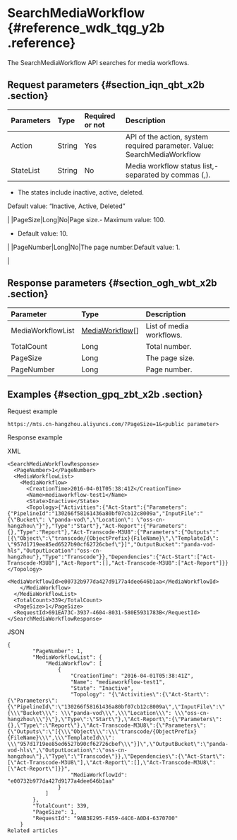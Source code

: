 # SearchMediaWorkflow {#reference_wdk_tqg_y2b .reference}

The SearchMediaWorkflow API searches for media workflows.

## Request parameters {#section_iqn_qbt_x2b .section}

|Parameters|Type|Required or not|Description|
|:---------|:---|:--------------|:----------|
|Action|String|Yes|API of the action, system required parameter. Value: SearchMediaWorkflow|
|StateList|String|No|Media workflow status list,-   separated by commas \(,\).
-   The states include inactive, active, deleted.

Default value: “Inactive, Active, Deleted”

|
|PageSize|Long|No|Page size.-   Maximum value: 100.
-   Default value: 10.

|
|PageNumber|Long|No|The page number.Default value: 1.

|

## Response parameters {#section_ogh_wbt_x2b .section}

|Parameter|Type|Description|
|:--------|:---|:----------|
|MediaWorkflowList|[MediaWorkflow](https://help.aliyun.com/document_detail/29251.html#MediaWorkflow)\[\]|List of media workflows.|
|TotalCount|Long|Total number.|
|PageSize|Long|The page size.|
|PageNumber|Long|Page number.|

## Examples {#section_gpq_zbt_x2b .section}

Request example

```
https://mts.cn-hangzhou.aliyuncs.com/?PageSize=1&<public parameter>
```

Response example

XML

```
<SearchMediaWorkflowResponse> 
  <PageNumber>1</PageNumber>  
  <MediaWorkflowList> 
    <MediaWorkflow> 
      <CreationTime>2016-04-01T05:38:41Z</CreationTime>  
      <Name>mediaworkflow-test1</Name>  
      <State>Inactive</State>  
      <Topology>{"Activities":{"Act-Start":{"Parameters":{"PipelineId":"130266f58161436a80bf07cb12c8009a","InputFile":"{\"Bucket\": \"panda-vod\",\"Location\": \"oss-cn-hangzhou\"}"},"Type":"Start"},"Act-Report":{"Parameters":{},"Type":"Report"},"Act-Transcode-M3U8":{"Parameters":{"Outputs":"[{\"Object\":\"transcode/{ObjectPrefix}{FileName}\",\"TemplateId\": \"957d1719ee85ed6527b90cf62726cbef\"}]","OutputBucket":"panda-vod-hls","OutputLocation":"oss-cn-hangzhou"},"Type":"Transcode"}},"Dependencies":{"Act-Start":["Act-Transcode-M3U8"],"Act-Report":[],"Act-Transcode-M3U8":["Act-Report"]}}</Topology>  
      <MediaWorkflowId>e00732b977da427d9177a4dee646b1aa</MediaWorkflowId> 
    </MediaWorkflow> 
  </MediaWorkflowList>  
  <TotalCount>339</TotalCount>  
  <PageSize>1</PageSize>  
  <RequestId>691EA73C-3937-4604-8031-580E5931783B</RequestId> 
</SearchMediaWorkflowResponse>
```

JSON

```
{
        "PageNumber": 1,
        "MediaWorkflowList": {
            "MediaWorkflow": [
                {
                    "CreationTime": "2016-04-01T05:38:41Z",
                    "Name": "mediaworkflow-test1",
                    "State": "Inactive",
                    "Topology": "{\"Activities\":{\"Act-Start\":{\"Parameters\":{\"PipelineId\":\"130266f58161436a80bf07cb12c8009a\",\"InputFile\":\"{\\\"Bucket\\\": \\\"panda-vod\\\",\\\"Location\\\": \\\"oss-cn-hangzhou\\\"}\"},\"Type\":\"Start\"},\"Act-Report\":{\"Parameters\":{},\"Type\":\"Report\"},\"Act-Transcode-M3U8\":{\"Parameters\":{\"Outputs\":\"[{\\\"Object\\\":\\\"transcode/{ObjectPrefix}{FileName}\\\",\\\"TemplateId\\\": \\\"957d1719ee85ed6527b90cf62726cbef\\\"}]\",\"OutputBucket\":\"panda-vod-hls\",\"OutputLocation\":\"oss-cn-hangzhou\"},\"Type\":\"Transcode\"}},\"Dependencies\":{\"Act-Start\":[\"Act-Transcode-M3U8\"],\"Act-Report\":[],\"Act-Transcode-M3U8\":[\"Act-Report\"]}}",
                    "MediaWorkflowId": "e00732b977da427d9177a4dee646b1aa"
                }
            ]
        },
        "TotalCount": 339,
        "PageSize": 1,
        "RequestId": "9AB3E295-F459-44C6-A0D4-6370700"
    }
Related articles
```

